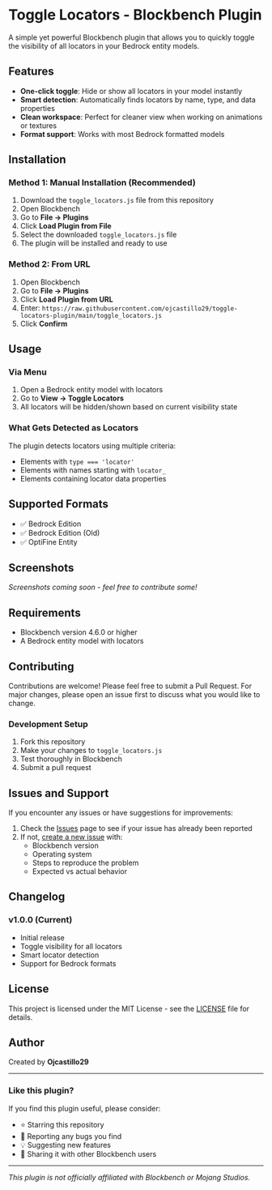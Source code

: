 # Toggle Locators - Blockbench Plugin

A simple yet powerful Blockbench plugin that allows you to quickly toggle the visibility of all locators in your Bedrock entity models.

## Features

- **One-click toggle**: Hide or show all locators in your model instantly
- **Smart detection**: Automatically finds locators by name, type, and data properties
- **Clean workspace**: Perfect for cleaner view when working on animations or textures
- **Format support**: Works with most Bedrock formatted models

## Installation

### Method 1: Manual Installation (Recommended)
1. Download the `toggle_locators.js` file from this repository
2. Open Blockbench
3. Go to **File → Plugins**
4. Click **Load Plugin from File**
5. Select the downloaded `toggle_locators.js` file
6. The plugin will be installed and ready to use

### Method 2: From URL
1. Open Blockbench
2. Go to **File → Plugins**
3. Click **Load Plugin from URL**
4. Enter: `https://raw.githubusercontent.com/ojcastillo29/toggle-locators-plugin/main/toggle_locators.js`
5. Click **Confirm**

## Usage

### Via Menu
1. Open a Bedrock entity model with locators
2. Go to **View → Toggle Locators**
3. All locators will be hidden/shown based on current visibility state

### What Gets Detected as Locators
The plugin detects locators using multiple criteria:
- Elements with `type === 'locator'`
- Elements with names starting with `locator_`
- Elements containing locator data properties

## Supported Formats

- ✅ Bedrock Edition
- ✅ Bedrock Edition (Old)
- ✅ OptiFine Entity

## Screenshots

*Screenshots coming soon - feel free to contribute some!*

## Requirements

- Blockbench version 4.6.0 or higher
- A Bedrock entity model with locators

## Contributing

Contributions are welcome! Please feel free to submit a Pull Request. For major changes, please open an issue first to discuss what you would like to change.

### Development Setup
1. Fork this repository
2. Make your changes to `toggle_locators.js`
3. Test thoroughly in Blockbench
4. Submit a pull request

## Issues and Support

If you encounter any issues or have suggestions for improvements:

1. Check the [Issues](../../issues) page to see if your issue has already been reported
2. If not, [create a new issue](../../issues/new) with:
   - Blockbench version
   - Operating system
   - Steps to reproduce the problem
   - Expected vs actual behavior

## Changelog

### v1.0.0 (Current)
- Initial release
- Toggle visibility for all locators
- Smart locator detection
- Support for Bedrock formats

## License

This project is licensed under the MIT License - see the [LICENSE](LICENSE) file for details.

## Author

Created by **Ojcastillo29**

---

### Like this plugin?

If you find this plugin useful, please consider:
- ⭐ Starring this repository
- 🐛 Reporting any bugs you find
- 💡 Suggesting new features
- 🔄 Sharing it with other Blockbench users

---

*This plugin is not officially affiliated with Blockbench or Mojang Studios.*
